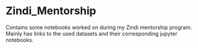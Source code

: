 # Zindi_Mentorship
Contains some notebooks worked on during my Zindi mentorship program.
Mainly has links to the used datasets and their corresponding jupyter notebooks.

